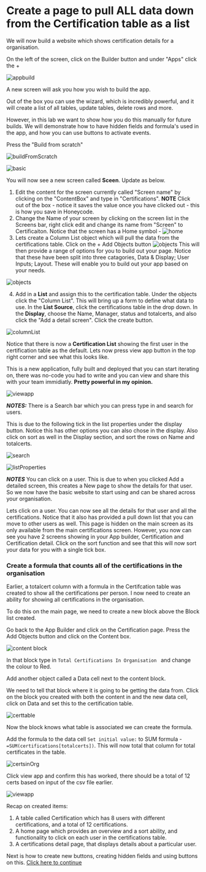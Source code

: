 # Create a page to pull ALL data down from the Certification table as a list

We will now build a website which shows certification details for a organisation. 

On the left of the screen, click on the Builder button and under "Apps" click the +

![appbuild](/images/appbuild.png) 

A new screen will ask you how you wish to build the app. 

Out of the box you can use the wizard, which is incredibly powerful, and it will create a list of all tables, update tables, delete rows and more. 

However, in this lab we want to show how you do this manually for future builds. We will demonstrate how to have hidden fields and formula's used in the app, and how you can use buttons to activate events. 

Press the "Build from scratch"

![buildFromScratch](/images/scratch.png)

![basic](/images/certificationApp.png)

You will now see a new screen called **Sceen**. Update as below.

1. Edit the content for the screen currently called "Screen name" by clicking on the "ContentBox" and type in "Certifications". **__NOTE__** Click out of the box - notice it saves the value once you have clicked out - this is how you save in Honeycode.
2. Change the Name of your screen by clicking on the screen list in the Screens bar, right click edit and change its name from "Screen" to Certificaiton. Notice that the screen has a Home symbol - ![home](/images/home.png)
3. Lets create a Column List object which will pull the data from the certifications table. Click on the + Add Objects button ![objects](/images/addObject.png) This will then provide a range of options for you to build out your page. Notice that these have been split into three catagories, Data & Display; User Inputs; Layout. These will enable you to build out your app based on your needs. 

![objects](../images/objects.png)

4. Add in a **List** and assign this to the certification table.  Under the objects click the "Column List". This will bring up a form to define what data to use.  In the **List Source**, click the certifications table in the drop down. In the **Display**, choose the Name, Manager, status and totalcerts, and also click the "Add a detail screen".
Click the create button. 

![columnList](/images/columnList.png)

Notice that there is now a **Certification List** showing the first user in the certification table as the default. Lets now press view app button in the top right corner and see what this looks like. 

This is a new application, fully built and deployed that you can start iterating on, there was no-code you had to write and you can view and share this with your team immidiatly. **Pretty powerful in my opinion.**

![viewapp](/images/viewapp.png)

**_NOTES:_** There is a Search bar which you can press type in and search for users. 

This is due to the following tick in the list properties under the display button.  Notice this has other options you can also chose in the display. Also click on sort as well in the Display section, and sort the rows on Name and totalcerts.

![search](/images/search.png)

![listProperties](/images/listProperties.png)

**_NOTES_** You can click on a user. This is due to when you clicked Add a detailed screen, this creates a New page to show the details for that user. So we now have the basic website to start using and can be shared across your organisation.  

Lets click on a user. You can now see all the details for that user and all the certifications.  Notice that it also has provided a pull down list that you can move to other users as well.  This page is hidden on the main screen as its only available from the main certifications screen. However, you now can see you have 2 screens showing in your App builder, Certification and Certification detail. Click on the sort function and see that this will now sort your data for you with a single tick box. 

### Create a formula that counts all of the certifications in the organisation

 Earlier, a totalcert column with a formula in the Certifcation table was created to show all the certifications per person. I now need to create an ability for showing all certifications in the organisation. 

 To do this on the main page, we need to create a new block above the Block list created.

 Go back to the App Builder and click on the Certification page. 
 Press the Add Objects button and click on the Content box.

 ![content block](/images/contentblock.png)

 In that block type in `Total Certifications In Organisation ` and change the colour to Red.

 Add another object called a Data cell next to the content block. 

 We need to tell that block where it is going to be getting the data from. Click on the block you created with both the content in and the new data cell, click on Data and set this to the certification table. 

 ![certtable](/images/setcerttable.png)

 Now the block knows what table is associated we can create the formula. 
 
 Add the formula to the data cell  `Set initial value:`  to SUM formula - `=SUM(certifications[totalcerts])`. This will now total that column for total certificates in the table. 

![certsinOrg](/images/certsinOrg.png)

 Click view app and confirm this has worked, there should be a total of 12 certs based on input of the csv file earlier. 

![viewapp](/images/totalcertsviewapp.png)

Recap on created items: 
 1. A table called Certification which has 8 users with different certifications, and a total of 12 certifications.
 2. A home page which provides an overview and a sort ability, and functionality to click on each user in the certifications table.  
 3. A certifications detail page, that displays details about a particular user. 

Next is how to create new buttons, creating hidden fields and using buttons on this. [Click here to continue](30_create_functions/README.md)
